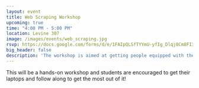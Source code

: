 ```yaml
---
layout: event
title: Web Scraping Workshop
upcoming: true
time: "4:00 PM - 5:00 PM"
location: Levine 307
image: /images/events/web_scraping.jpg
rsvp: https://docs.google.com/forms/d/e/1FAIpQLSfTYYmU-yfIg_Dlqj8Cm8FI3Cko8-OeApMcXVfc37mzAh_cIA/viewform
big_header: false
description: 'The workshop is aimed at getting people equipped with the basics of web scraping which is a popular way of obtaining data.'
---
```

This will be a hands-on workshop and students are encouraged to get their laptops and follow along to get the most out of it!
